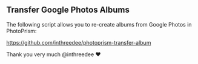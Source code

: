 ## Transfer Google Photos Albums

The following script allows you to re-create albums from Google Photos in PhotoPrism:

https://github.com/inthreedee/photoprism-transfer-album

Thank you very much @inthreedee ❤️